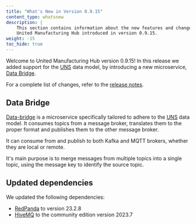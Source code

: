 ```yaml
---
title: "What's New in Version 0.9.15"
content_type: whatsnew
description: |
    This section contains information about the new features and changes in the
    United Manufacturing Hub introduced in version 0.9.15.
weight: -15
toc_hide: true
---
```


<!-- overview -->

Welcome to United Manufacturing Hub version 0.9.15! In this release we added
support for the [UNS](https://learn.umh.app/lesson/navigating-data-flow-understanding-data-models/)
data model, by introducing a new microservice, [Data Bridge](/docs/architecture/microservices/core/data-bridge/).
<!-- insert a one-liner about the release here -->

For a complete list of changes, refer to the
[release notes](https://github.com/united-manufacturing-hub/united-manufacturing-hub/releases/tag/v0.9.15/).

<!-- body -->

## Data Bridge

[Data-bridge](/docs/architecture/microservices/core/data-bridge/) is a microservice
specifically tailored to adhere to the
[UNS](https://learn.umh.app/lesson/navigating-data-flow-understanding-data-models/)
data model. It consumes topics from a message broker, translates them to
the proper format and publishes them to the other message broker.

It can consume from and publish to both Kafka and MQTT brokers, whether they are
local or remote.

It's main purpose is to merge messages from multiple topics into a single topic,
using the message key to identify the source topic.

## Updated dependencies

We updated the following dependencies:

- [RedPanda](https://redpanda.com/) to version 23.2.8
- [HiveMQ](https://www.hivemq.com/) to the community edition version 2023.7

